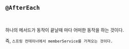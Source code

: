 ## `@AfterEach`

<br/>

하나의 메서드가 동작이 끝날때 마다 어떠한 동작을 하는 것이다.

즉, `스프링 컨테이너에서 memberService를 가져오는 것이다.`

